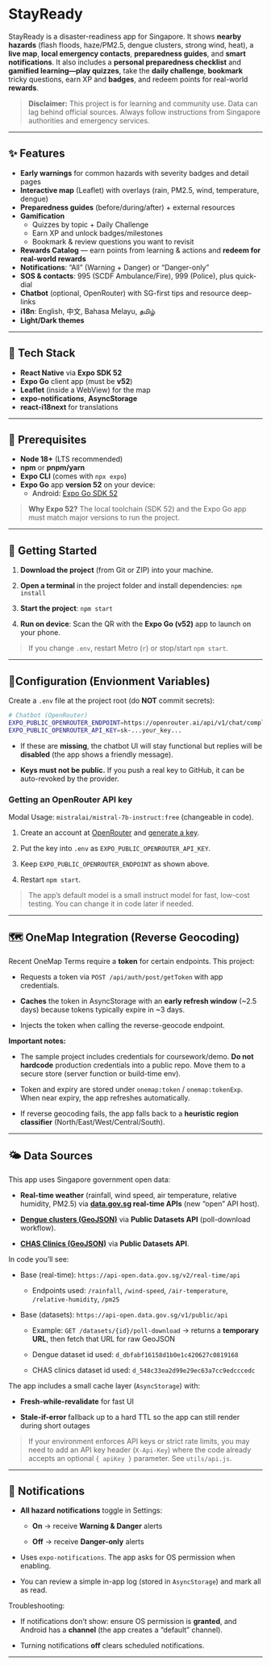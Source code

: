 # StayReady

StayReady is a disaster-readiness app for Singapore. It shows **nearby hazards** (flash floods, haze/PM2.5, dengue clusters, strong wind, heat), a **live map**, **local emergency contacts**, **preparedness guides**, and **smart notifications**. It also includes a **personal preparedness checklist** and **gamified learning—play quizzes**, take the **daily challenge**, **bookmark** tricky questions, earn XP and **badges**, and redeem points for real-world **rewards**.

> **Disclaimer:** This project is for learning and community use. Data can lag behind official sources. Always follow instructions from Singapore authorities and emergency services.

---

## ✨ Features

- **Early warnings** for common hazards with severity badges and detail pages
- **Interactive map** (Leaflet) with overlays (rain, PM2.5, wind, temperature, dengue)
- **Preparedness guides** (before/during/after) + external resources
- **Gamification**
    * Quizzes by topic + Daily Challenge
    * Earn XP and unlock badges/milestones
    * Bookmark & review questions you want to revisit
- **Rewards Catalog** — earn points from learning & actions and **redeem for real-world rewards**
- **Notifications**: “All” (Warning + Danger) or “Danger-only”
- **SOS & contacts**: 995 (SCDF Ambulance/Fire), 999 (Police), plus quick-dial
- **Chatbot** (optional, OpenRouter) with SG-first tips and resource deep-links
- **i18n**: English, 中文, Bahasa Melayu, தமிழ்
- **Light/Dark themes**

---

## 🔧 Tech Stack

- **React Native** via **Expo SDK 52**
- **Expo Go** client app (must be **v52**)
- **Leaflet** (inside a WebView) for the map
- **expo-notifications**, **AsyncStorage**
- **react-i18next** for translations

---

## 🧰 Prerequisites

- **Node 18+** (LTS recommended)
- **npm** or **pnpm/yarn**
- **Expo CLI** (comes with `npx expo`)
- **Expo Go** app **version 52** on your device:
  - Android: [Expo Go SDK 52](https://expo.dev/go?sdkVersion=52&platform=android&device=true](https://expo.dev/go?sdkVersion=52&platform=android&device=true))

> **Why Expo 52?** The local toolchain (SDK 52) and the Expo Go app must match major versions to run the project.

---

## 🚀 Getting Started

1. **Download the project** (from Git or ZIP) into your machine.

2. **Open a terminal** in the project folder and install dependencies: `npm install`

3. **Start the project**: `npm start`

4. **Run on device**: Scan the QR with the **Expo Go (v52)** app to launch on your phone.

> If you change `.env`, restart Metro (`r`) or stop/start `npm start`.

---

## 🔐Configuration (Envionment Variables)

Create a `.env` file at the project root (do **NOT** commit secrets):

```bash
# Chatbot (OpenRouter)
EXPO_PUBLIC_OPENROUTER_ENDPOINT=https://openrouter.ai/api/v1/chat/completions
EXPO_PUBLIC_OPENROUTER_API_KEY=sk-...your_key...
```

* If these are **missing**, the chatbot UI will stay functional but replies will be **disabled** (the app shows a friendly message).

* **Keys must not be public.** If you push a real key to GitHub, it can be auto-revoked by the provider.

### Getting an OpenRouter API key

Modal Usage: `mistralai/mistral-7b-instruct:free` (changeable in code).

1. Create an account at [OpenRouter](https://openrouter.ai/sign-in?redirect_url=https%3A%2F%2Fopenrouter.ai%2Fsettings%2Fpreferences) and [generate a key](https://openrouter.ai/settings/keys).

2. Put the key into `.env` as `EXPO_PUBLIC_OPENROUTER_API_KEY`.

3. Keep `EXPO_PUBLIC_OPENROUTER_ENDPOINT` as shown above.

4. Restart `npm start`.

> The app’s default model is a small instruct model for fast, low-cost testing. You can change it in code later if needed.

---

## 🗺️ OneMap Integration (Reverse Geocoding)

Recent OneMap Terms require a **token** for certain endpoints. This project:

* Requests a token via `POST /api/auth/post/getToken` with app credentials.

* **Caches** the token in AsyncStorage with an **early refresh window** (~2.5 days) because tokens typically expire in ~3 days.

* Injects the token when calling the reverse-geocode endpoint.

**Important notes:**

* The sample project includes credentials for coursework/demo. **Do not hardcode** production credentials into a public repo. Move them to a secure store (server function or build-time env).

* Token and expiry are stored under `onemap:token` / `onemap:tokenExp`. When near expiry, the app refreshes automatically.

* If reverse geocoding fails, the app falls back to a **heuristic region classifier** (North/East/West/Central/South).

---

## 🌤️ Data Sources

This app uses Singapore government open data:

* **Real-time weather** (rainfall, wind speed, air temperature, relative humidity, PM2.5) via **[data.gov.sg](https://data.gov.sg/) real-time APIs** (new “open” API host).

* **[Dengue clusters (GeoJSON)](https://data.gov.sg/datasets/d_dbfabf16158d1b0e1c420627c0819168/view)** via **Public Datasets API** (poll-download workflow).

* **[CHAS Clinics (GeoJSON)](https://data.gov.sg/datasets/d_548c33ea2d99e29ec63a7cc9edcccedc/view)** via **Public Datasets API**.

In code you’ll see:

* Base (real-time): `https://api-open.data.gov.sg/v2/real-time/api`

    * Endpoints used: `/rainfall`, `/wind-speed`, `/air-temperature`, `/relative-humidity`, `/pm25`

* Base (datasets): `https://api-open.data.gov.sg/v1/public/api`

    * Example: `GET /datasets/{id}/poll-download` → returns a **temporary URL**, then fetch that URL for raw GeoJSON

    * Dengue dataset id used: `d_dbfabf16158d1b0e1c420627c0819168`

    * CHAS clinics dataset id used: `d_548c33ea2d99e29ec63a7cc9edcccedc`

The app includes a small cache layer (`AsyncStorage`) with:

* **Fresh-while-revalidate** for fast UI

* **Stale-if-error** fallback up to a hard TTL so the app can still render during short outages

> If your environment enforces API keys or strict rate limits, you may need to add an API key header (`X-Api-Key`) where the code already accepts an optional `{ apiKey }` parameter. See `utils/api.js`.

---

## 🔔 Notifications

* **All hazard notifications** toggle in Settings:

    * **On** → receive **Warning & Danger** alerts

    * **Off** → receive **Danger-only** alerts

* Uses `expo-notifications`. The app asks for OS permission when enabling.

* You can review a simple in-app log (stored in `AsyncStorage`) and mark all as read.

Troubleshooting:

* If notifications don’t show: ensure OS permission is **granted**, and Android has a **channel** (the app creates a “default” channel).

* Turning notifications **off** clears scheduled notifications.

---

